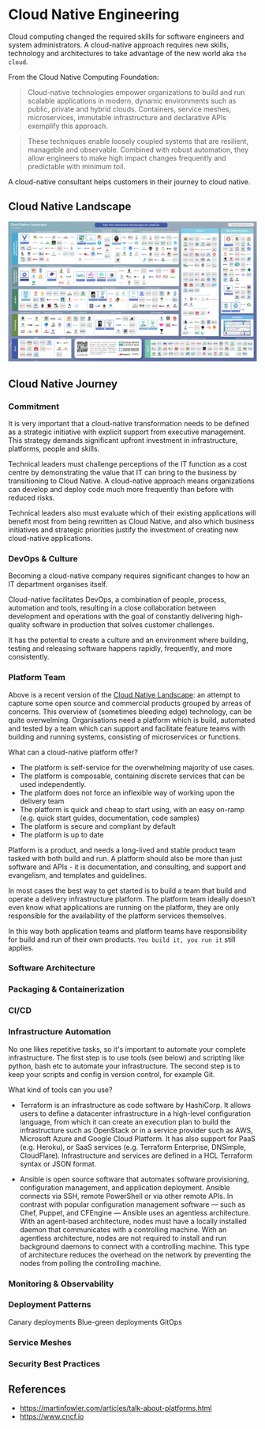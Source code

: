# Cloud Native Engineering

Cloud computing changed the required skills for software engineers and system administrators. A cloud-native approach requires new skills, technology and architectures to take advantage of the new world aka `the cloud`.

From the Cloud Native Computing Foundation:
> Cloud-native technologies empower organizations to build and run scalable applications in modern, dynamic environments such as public, private and hybrid clouds. Containers, service meshes, microservices, immutable infrastructure and declarative APIs exemplify this approach.

> These techniques enable loosely coupled systems that are resilient, manageble and observable. Combined with robust automation, they allow engineers to make high impact changes frequently and predictable with minimum toil.

A cloud-native consultant helps customers in their journey to cloud native.

## Cloud Native Landscape

![cloud native landscape](https://raw.githubusercontent.com/cncf/landscape/master/landscape/CloudNativeLandscape_latest.png "Cloud Native Landscape")

## Cloud Native Journey

### Commitment

 It is very important that a cloud-native transformation needs to be defined as a strategic initiative with explicit support from executive management. This strategy demands significant upfront investment in infrastructure, platforms, people and skills.

 Technical leaders must challenge perceptions of the IT function as a cost centre by demonstrating the value that IT can bring to the business by transitioning to Cloud Native. A cloud-native approach means organizations can develop and deploy code much more frequently than before with reduced risks.
 
 Technical leaders also must evaluate which of their existing applications will benefit most from being rewritten as Cloud Native, and also which business initiatives and strategic priorities justify the investment of creating new cloud-native applications.  

### DevOps & Culture

Becoming a cloud-native company requires significant changes to how an IT department organises itself.

Cloud-native facilitates DevOps, a combination of people, process, automation and tools, resulting in a close collaboration between development and operations with the goal of constantly delivering high-quality software in production that solves customer challenges.

It has the potential to create a culture and an environment where building, testing and releasing software happens rapidly, frequently, and more consistently.

### Platform Team

Above is a recent version of the [Cloud Native Landscape](https://landscape.cncf.io/): an attempt to capture some open source and commercial products grouped by arreas of concerns. This overview of (sometimes bleeding edge) technology, can be quite overwelming. Organisations need a platform which is build, automated and tested by a team which can support and facilitate feature teams with building and running systems, consisting of microservices or functions.

What can a cloud-native platform offer?
* The platform is self-service for the overwhelming majority of use cases.
* The platform is composable, containing discrete services that can be used independently.
* The platform does not force an inflexible way of working upon the delivery team
* The platform is quick and cheap to start using, with an easy on-ramp (e.g. quick start guides, documentation, code samples)
* The platform is secure and compliant by default
* The platform is up to date

Platform is a product, and needs a long-lived and stable product team tasked with both build and run. A platform should also be more than just software and APIs - it is documentation, and consulting, and support and evangelism, and templates and guidelines.

In most cases the best way to get started is to build a team that  build and operate a delivery infrastructure platform. The platform team ideally doesn’t even know what applications are running on the platform, they are only responsible for the availability of the platform services themselves.

In this way both application teams and platform teams have responsibility for build and run of their own products. `You build it, you run it` still applies.

### Software Architecture

### Packaging & Containerization

### CI/CD

### Infrastructure Automation

No one likes repetitive tasks, so it's important to automate your complete infrastructure. The first step is to use tools (see below) and scripting like python, bash etc to automate your infrastructure. The second step is to keep your scripts and config in version control, for example Git.  

What kind of tools can you use?

* Terraform is an infrastructure as code software by HashiCorp. It allows users to define a datacenter infrastructure in a high-level configuration language, from which it can create an execution plan to build the infrastructure such as OpenStack or in a service provider such as AWS, Microsoft Azure and Google Cloud Platform. It has also support for PaaS (e.g. Heroku), or SaaS services (e.g. Terraform Enterprise, DNSimple, CloudFlare). Infrastructure and services are defined in a HCL Terraform syntax or JSON format.

* Ansible is open source software that automates software provisioning, configuration management, and application deployment. Ansible connects via SSH, remote PowerShell or via other remote APIs. In contrast with popular configuration management software — such as Chef, Puppet, and CFEngine — Ansible uses an agentless architecture. With an agent-based architecture, nodes must have a locally installed daemon that communicates with a controlling machine. With an agentless architecture, nodes are not required to install and run background daemons to connect with a controlling machine. This type of architecture reduces the overhead on the network by preventing the nodes from polling the controlling machine.
 
### Monitoring & Observability

### Deployment Patterns

Canary deployments
Blue-green deployments
GitOps

### Service Meshes

### Security Best Practices








## References

* https://martinfowler.com/articles/talk-about-platforms.html
* https://www.cncf.io
